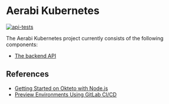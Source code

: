 # Aerabi Kubernetes
[![api-tests](https://github.com/aerabi/aerabi-k8s/actions/workflows/test.api.yaml/badge.svg)](https://github.com/aerabi/aerabi-k8s/actions/workflows/test.api.yaml)

The Aerabi Kubernetes project currently consists of the following components:
- [The backend API](api)

## References
- [Getting Started on Okteto with Node.js](https://github.com/okteto/node-getting-started)
- [Preview Environments Using GitLab CI/CD](https://www.okteto.com/docs/cloud/preview-environments/preview-environments-gitlab/)
